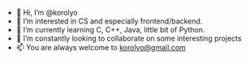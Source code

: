 - 👋 Hi, I’m @korolyo
- 👀 I’m interested in CS and especially frontend/backend.
- 🌱 I’m currently learning C, C++, Java, little bit of Python.
- 💞️ I’m constantly looking to collaborate on some interesting projects
- 📫 You are always welcome to korolyo@gmail.com

<!---
korolyo/korolyo is a ✨ special ✨ repository because its `README.md` (this file) appears on your GitHub profile.
You can click the Preview link to take a look at your changes.
--->
